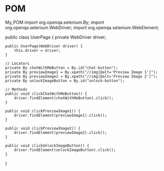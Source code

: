 # POM
My_POM
import org.openqa.selenium.By;
import org.openqa.selenium.WebDriver;
import org.openqa.selenium.WebElement;

public class UserPage {
    private WebDriver driver;

    public UserPage(WebDriver driver) {
        this.driver = driver;
    }

    // Locators
    private By chatWithMeButton = By.id("chat-button");
    private By previewImage1 = By.xpath("//img[@alt='Preview Image 1']");
    private By previewImage2 = By.xpath("//img[@alt='Preview Image 2']");
    private By unlockImageButton = By.id("unlock-button");

    // Methods
    public void clickChatWithMeButton() {
        driver.findElement(chatWithMeButton).click();
    }

    public void clickPreviewImage1() {
        driver.findElement(previewImage1).click();
    }

    public void clickPreviewImage2() {
        driver.findElement(previewImage2).click();
    }

    public void clickUnlockImageButton() {
        driver.findElement(unlockImageButton).click();
    }
}


